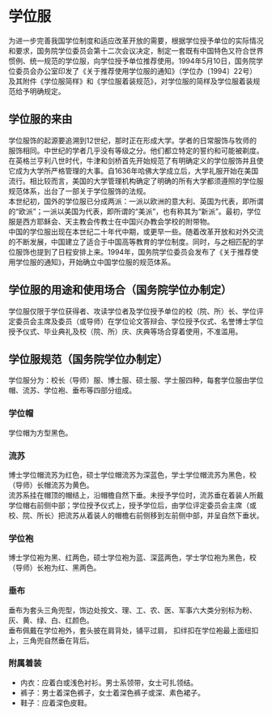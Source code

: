 # 学位服

为进一步完善我国学位制度和适应改革开放的需要，根据学位授予单位的实际情况和要求，国务院学位委员会第十二次会议决定，制定一套既有中国特色又符合世界惯例、统一规范的学位服，向学位授予单位推荐使用。1994年5月10日，国务院学位委员会办公室印发了《关于推荐使用学位服的通知》（学位办〔1994〕22号）及其附件《学位服简样》和《学位服着装规范》，对学位服的简样及学位服着装规范给予明确规定。

## 学位服的来由

学位服饰的起源要追溯到12世纪，那时正在形成大学。学者的日常服饰与牧师的服饰相同。中世纪的学者几乎没有等级之分。他们都立特定的誓约和可能被剃度。  
在英格兰亨利八世时代，牛津和剑桥首先开始规范了有明确定义的学位服饰并且使它成为大学所严格管理的大事。自1636年哈佛大学成立后，大学礼服开始在美国流行。相比较而言，美国的大学管理机构确定了明确的所有大学都须遵照的学位服规范体系，出台了一部关于学位服饰的法规。  
本世纪初，国外的学位服已分成两派：一派以欧洲的意大利、英国为代表，即所谓的“欧派”；一派以美国为代表，即所谓的“美派”，也有称其为“新派”。最初，学位服是西方耶稣会、天主教会传教士在中国兴办教会学校的附带物。  
中国的学位服出现在本世纪二十年代中期，或更早一些。随着改革开放和对外交流的不断发展，中国建立了适合于中国高等教育的学位制度。同时，与之相匹配的学位服饰也提到了日程安排上来。1994年，国务院学位委员会发布了《关于推荐使用学位服的通知》，开始确立中国学位服的规范体系。  

## 学位服的用途和使用场合（国务院学位办制定）

学位服仅限于学位获得者、攻读学位者及学位授予单位的校（院、所）长、学位评定委员会主席及委员（或导师）在学位论文答辩会、学位授予仪式、名誉博士学位授予仪式、毕业典礼及校（院、所）庆、庆典等场合穿着使用，不准滥用。

## 学位服规范（国务院学位办制定）

学位服分为：校长（导师）服、博士服、硕士服、学士服四种，每套学位服由学位帽、流苏、学位袍、垂布等四部分组成。

### 学位帽

学位帽为方型黑色。

### 流苏

博士学位帽流苏为红色，硕士学位帽流苏为深蓝色，学士学位帽流苏为黑色，校（导师）长帽流苏为黄色。  
流苏系挂在帽顶的帽结上，沿帽檐自然下垂。未授予学位时，流苏垂在着装人所戴学位帽右前侧中部；学位授予仪式上，授予学位后，由学位评定委员会主席（或校、院、所长）把流苏从着装人的帽檐右前侧移到左前侧中部，并呈自然下垂状。

### 学位袍

博士学位袍为黑、红两色，硕士学位袍为蓝、深蓝两色，学士学位袍为黑色，校（导师）长袍为红、黑两色。

### 垂布

垂布为套头三角兜型，饰边处按文、理、工、农、医、军事六大类分别标为粉、灰、黄、绿、白、红颜色。  
垂布佩戴在学位袍外，套头披在肩背处，铺平过肩， 扣绊扣在学位袍最上面纽扣上，三角兜自然垂在背后。

### 附属着装

- 内衣：应着白或浅色衬衫。男士系领带，女士可扎领结。
- 裤子：男士着深色裤子，女士着深色裤子或深、素色裙子。
- 鞋子：应着深色皮鞋。